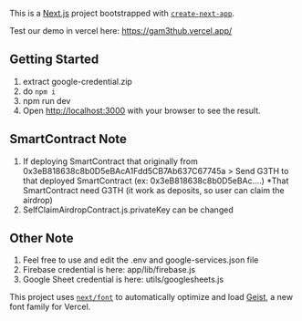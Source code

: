This is a [Next.js](https://nextjs.org) project bootstrapped with [`create-next-app`](https://nextjs.org/docs/app/api-reference/cli/create-next-app).

Test our demo in vercel here: https://gam3thub.vercel.app/

## Getting Started
1. extract google-credential.zip
2. do `npm i`
3. npm run dev
4. Open [http://localhost:3000](http://localhost:3000) with your browser to see the result.

## SmartContract Note
1. If deploying SmartContract that originally from 0x3eB818638c8b0D5eBAcA1Fdd5CB7Ab637C67745a > Send G3TH to that deployed SmartContract (ex: 0x3eB818638c8b0D5eBAc....)
  *That SmartContract need G3TH (it work as deposits, so user can claim the airdrop)
2. SelfClaimAirdropContract.js.privateKey can be changed

## Other Note
1. Feel free to use and edit the .env and google-services.json file
2. Firebase credential is here: app/lib/firebase.js
3. Google Sheet credential is here: utils/googlesheets.js

This project uses [`next/font`](https://nextjs.org/docs/app/building-your-application/optimizing/fonts) to automatically optimize and load [Geist](https://vercel.com/font), a new font family for Vercel.
